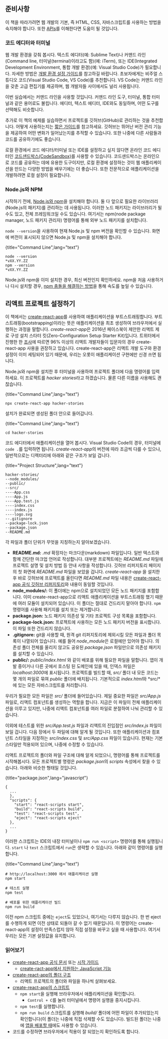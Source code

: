 ## 준비사항

이 책을 따라가려면 웹 개발의 기본, 즉 HTML, CSS, 자바스크립트를 사용하는 방법을 숙지해야 합니다. 또한 [APIs](https://www.robinwieruch.de/what-is-an-api-javascript/)를 이해한다면 도움이 될 것입니다.

### 코드 에디터와 터미널

웹 개발 환경을 갖춰 봅시다. 텍스트 에디터(예: Sublime Text)나 커맨드 라인(Command line, 터미널(terminal)이라고도 함)(예: iTerm), 또는 IDE(Integrated Development Environment, 통합 개발 환경)(예: Visual Studio Code)가 필요합니다. 자세한 방법은 [개발 환경 설정 가이드](https://www.robinwieruch.de/developer-setup/)를 참고하길 바랍니다. 초보자에게는 비주얼 스튜디오 코드(Visual Studio Code, VS Code)를 추천합니다. VS Code는 커맨드 라인을 갖춘 고급 편집기를 제공하며, 웹 개발자들 사이에서도 널리 사용됩니다.

이번 실습에서는 커맨드 라인을 사용할 것입니다. 커맨드 라인 도구, 터미널, 통합 터미널과 같은 용어로도 불립니다. 에디터, 텍스트 에디터, IDE와도 동일하며, 어떤 도구를 선택해도 비슷합니다.

추가로 이 책의 예제를 실습하면서 프로젝트를 깃허브(GitHub)로 관리하는 것을 추천합니다. 어떻게 사용하는지는 [짧은 가이드](https://www.robinwieruch.de/git-essential-commands/)를 참고하세요. 깃허브는 뛰어난 버전 관리 기능을 제공하여 어떤 변화가 일어났는지를 추적할 수 있습니다. 또한 나중에 다른 사람들과 코드를 공유하기에도 좋습니다.

로컬 환경에서 코드 에디터/터미널 또는 IDE를 설정하고 싶지 않다면 온라인 코드 에디터인 [코드샌드박스(CodeSandbox)](https://codesandbox.io/)를 사용할 수 있습니다. 코드샌드박스는 온라인으로 코드를 공유하는 데에 유용한 도구이지만, 로컬 환경에 설정하는 것이 웹 애플리케이션을 만드는 다양한 방법을 배우기에는 더 좋습니다. 또한 전문적으로 애플리케이션을 개발하려면 로컬 설정이 필요합니다.

### Node.js와 NPM

시작하기 전에, [Node.js와 npm](https://nodejs.org/en/)을 설치해야 합니다. 둘 다 앞으로 필요한 라이브러리(Node.js의 패키지)를 관리하는 데 사용됩니다. 이러한 노드 패키지는 라이브러리가 될 수도 있고, 전체 프레임워크일 수도 있습니다. 여기서는 npm(node package manager, 노드 패키지 관리자) 명령어를 통해 외부 노드 패키지를 설치합니다.

`node --version`을 사용하여 현재 Node.js 및 npm 버전을 확인할 수 있습니다. 화면에 버전이 표시되지 않으면 Node.js 및 npm을 설치해야 합니다.

{title="Command Line",lang="text"}
~~~~~~~
node --version
*vXX.YY.ZZ
npm --version
*vXX.YY.ZZ
~~~~~~~

Node.js와 npm을 이미 설치한 경우, 최신 버전인지 확인하세요. npm을 처음 사용하거나 다시 설치할 경우, [npm 충돌을 해결하는 방법](https://www.robinwieruch.de/npm-crash-course)을 통해 속도를 높일 수 있습니다.

## 리액트 프로젝트 설정하기

이 책에서는 [create-react-app](https://github.com/facebook/create-react-app)를 사용하여 애플리케이션을 부트스트래핑합니다. 부트스트래핑(bootstrapping)이라는 뜻은 애플리케이션을 최초 생성하여 브라우저에서 실행하는 과정을 말합니다.  *create-react-app*은 2016년 페이스북이 제안한 리액트 제로 구성 설치 스타터 킷(Zero-Configuration Setup Starter Kit)입니다. 트위터에서 진행한 한 [조사](https://twitter.com/dan_abramov/status/806985854099062785)에 따르면 96% 이상의 리액트 개발자들이 입문자의 경우 create-react-app 사용을 권장하고 있습니다. create-react-app은 리액트 개발 도구와 환경 설정이 이미 세팅되어 있기 때문에, 우리는 오롯이 애플리케이션 구현에만 신경 쓰면 됩니다.

Node.js와 npm을 설치한 후 터미널을 사용하여 프로젝트 폴더에 다음 명령어를 입력하세요. 이 프로젝트를 *hacker stories*라고 하겠습니다. 물론 다른 이름을 사용해도 괜찮습니다.

{title="Command Line",lang="text"}
~~~~~~~
npx create-react-app hacker-stories
~~~~~~~

설치가 완료되면 생성된 폴더 안으로 들어갑니다.

{title="Command Line",lang="text"}
~~~~~~~
cd hacker-stories
~~~~~~~

코드 에디터에서 애플리케이션을 열어 봅시다. Visual Studio Code의 경우, 터미널에 `code .`를 입력하면 됩니다. *create-react-app*의 버전에 따라 조금씩 다를 수 있으나, 일반적으로는 디렉터리에 아래와 같은 구조가 보일 겁니다.

{title="Project Structure",lang="text"}
~~~~~~~
hacker-stories/
--node_modules/
--public/
--src/
----App.css
----App.js
----App.test.js
----index.css
----index.js
----logo.svg
--.gitignore
--package-lock.json
--package.json
--README.md
~~~~~~~

각 파일과 폴더 단위가 무엇을 지칭하는지 알아보겠습니다.

* **README.md:** *.md* 확장자는 마크다운(markdown) 파일입니다. 일반 텍스트와 함께 간단한 마크업 언어로 작성합니다. 대부분 프로젝트에는 *README.md* 파일에 프로젝트 설명 및 설치 방법 등 안내 사항을 작성합니다. 깃허브 리퍼지토리 페이지의 첫 화면에 *README.md* 파일을 보았을 겁니다. *create-react-app* 을 설치한 후 바로 깃허브에 프로젝트를 올린다면 *README.md* 파일 내용은 [create-react-app 공식 깃허브 리퍼지토리](https://github.com/facebookincubator/create-react-app)와 내용이 동일할 것입니다.
* **node_modules/:** 이 폴더에는 npm으로 설치되었던 모든 노드 패키지를 포함합니다. 이미 create-react-app으로 리액트 애플리케이션을 부트스트래핑 했기 때문에 여러 모듈이 설치되어 있습니다. 이 폴더는 절대로 건드리지 말아야 합니다. `npm` 명령어를 사용해 패키지를 설치 또는 제거합니다.
* **package.json:** 노드 패키지 의존성 및 기타 프로젝트 구성 목록을 포함합니다.
* **package-lock.json:** 프로젝트에 사용하는 모든 노드 패키지 버전을 표시합니다. 이 파일 또한 건드리지 않습니다.
* **.gitignore:** git을 사용할 때, 원격 git 리퍼지토리에 제외시킬 모든 파일과 폴더 목록이 나열되어 있습니다. 예를 들어 *node_module*은 로컬에만 있어야 합니다. 의존성 폴더 전체를 올리지 않고도 공유된 *package.json* 파일만으로 의존성 패키지를 설치할 수 있습니다.
* **public/:** *public/index.html* 와 같이 배포를 위해 필요한 파일을 말합니다. 앱이 개발 중이거나 다른 곳에서 호스팅 된 도메인에 있을 때, 인덱스 파일은 *localhost:3000*에 표시됩니다. 프로젝트를 빌드할 때, *src/* 폴더 내 모든 코드는 몇 개의 파일로 묶여 *public* 폴더에 배치됩니다. 기본적으로 *index.html*와 *src/*에 있는 모든 자바스크립트를 처리합니다.

우리가 필요한 모든 파일은 *src/* 폴더에 들어있습니다. 제일 중요한 파일은 *src/App.js* 파일로, 리액트 컴포넌트를 생성하는 역할을 합니다. 지금은 이 파일이 전체 애플리케이션을 이루고 있지만, 나중에 리액트 컴포넌트를 여러 파일로 분절하여 나눠 관리할 수 있습니다. 

이외에 테스트를 위한 *src/App.test.js* 파일과 리액트의 진입점인 *src/index.js* 파일이 보일 겁니다. 다음 장에서 두 파일에 대해 알게 될 것입니다. 또한 애플리케이션과 컴포넌트 스타일을 지정하는 *src/index.css* 및 *src/App.css* 파일이 있습니다. 현재는 기본 스타일만 적용되어 있으며, 나중에 수정할 수 있습니다.

리액트 프로젝트의 폴더와 파일 구조에 대해 알게 되었으니, 명령어를 통해 프로젝트를 시작해봅시다. 모든 프로젝트별 명령은 *package.json*의 *scripts* 속성에서 찾을 수 있습니다. 아래와 비슷한 형태일 것입니다.

{title="package.json",lang="javascript"}
~~~~~~~
{
  ...
  },
  "scripts": {
    "start": "react-scripts start",
    "build": "react-scripts build",
    "test": "react-scripts test",
    "eject": "react-scripts eject"
  },
  ...
}
~~~~~~~

이러한 스크립트는 IDE의 내장 터미널이나  `npm run <script>` 명령어를 통해 실행됩니다. `start` 나 `test` 스크립트에서 `run`은 생략할 수 있습니다. 아래와 같이 명령어를 실행합니다.

{title="Command Line",lang="text"}
~~~~~~~
# http://localhost:3000 에서 애플리케이션 실행
npm start

# 테스트 실행
npm test

# 배포를 위한 애플리케이션 빌드
npm run build
~~~~~~~

이전 npm 스크립트 중에는 `eject`도 있었으나, 여기서는 다루지 않습니다. 한 번 eject를 수행하게 되면 이전 상태로 되돌아 갈 수 없기 때문입니다. 이 명령어는 create-react-app의 설정이 만족스럽지 않아 직접 설정을 바꾸고 싶을 때 사용합니다. 여기서 우리는 모든 기본 설정값을 유지합니다.

### 읽어보기

* [create-react-app 공식 문서](https://github.com/facebook/create-react-app) 또는 [시작 가이드](https://create-react-app.dev/docs/getting-started)
  * [create-ract-app에서 지원하는 JavaScript 기능](https://create-react-app.dev/docs/supported-browsers-features)
* [create-react-app의 폴더 구조](https://create-react-app.dev/docs/folder-structure)
  * 리액트 프로젝트의 폴더와 파일을 하나씩 살펴보세요.
* [create-react-app의 스크립트](https://create-react-app.dev/docs/available-scripts)
  * `npm start`을 실행해 브라우저에서 애플리케이션을 확인합니다.
    * `Control + C`를 눌러 터미널에서 명령어 실행을 중지시킵니다.
  * `npm test`를 실행합니다.
  * `npm run build` 스크립트를 실행해 *build/* 폴더에 어떤 파일이 추가되었는지 확인합니다(이 폴더는 나중에 직접 삭제할 수도 있습니다). 빌드된 폴더는 나중에 [앱을 배포할 때](https://www.robinwieruch.de/deploy-applications-digital-ocean/)에도 사용할 수 있습니다.
* 코드를 수정하면 브라우저에서 적용이 잘 되었는지 확인하도록 합니다.

